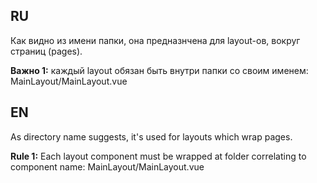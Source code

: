 ## RU
Как видно из имени папки, она предназнчена для layout-ов, вокруг страниц (pages).

**Важно 1:** каждый layout обязан быть внутри папки со своим именем: MainLayout/MainLayout.vue

## EN
As directory name suggests, it's used for layouts which wrap pages.

**Rule 1:** Each layout component must be wrapped at folder correlating to component name: MainLayout/MainLayout.vue